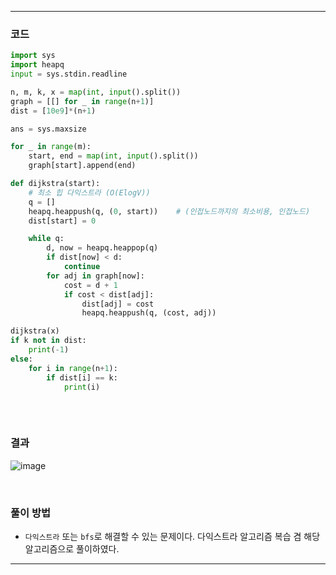 ___
### 코드
```python
import sys
import heapq
input = sys.stdin.readline

n, m, k, x = map(int, input().split())
graph = [[] for _ in range(n+1)]
dist = [10e9]*(n+1)

ans = sys.maxsize

for _ in range(m):
    start, end = map(int, input().split())
    graph[start].append(end)

def dijkstra(start):
    # 최소 힙 다익스트라 (O(ElogV))
    q = []
    heapq.heappush(q, (0, start))    # (인접노드까지의 최소비용, 인접노드)
    dist[start] = 0

    while q:
        d, now = heapq.heappop(q)
        if dist[now] < d:
            continue
        for adj in graph[now]:
            cost = d + 1
            if cost < dist[adj]:
                dist[adj] = cost
                heapq.heappush(q, (cost, adj))

dijkstra(x)
if k not in dist:
    print(-1)
else:
    for i in range(n+1):
        if dist[i] == k:
            print(i)
            
```
<br>

### 결과
![image](https://user-images.githubusercontent.com/50696567/212812443-1fce3bf9-d511-4628-b378-3c4ee66b05ba.png)

<br>

### 풀이 방법
- `다익스트라` 또는 `bfs`로 해결할 수 있는 문제이다. 다익스트라 알고리즘 복습 겸 해당 알고리즘으로 풀이하였다.
___
